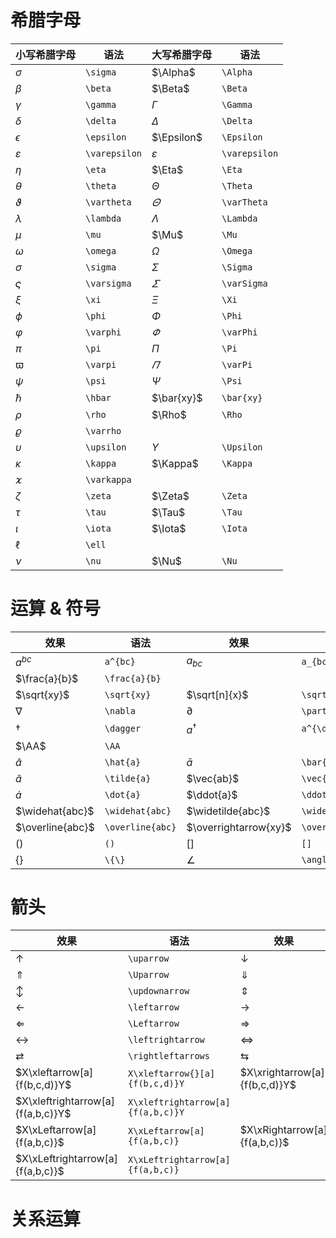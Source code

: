 # 希腊字母
|小写希腊字母|语法|大写希腊字母|语法|
|-|-|-|-|
|$\sigma$|`\sigma`|$\Alpha$|`\Alpha`|
|$\beta$|`\beta`|$\Beta$|`\Beta`|
|$\gamma$|`\gamma`|$\Gamma$|`\Gamma`|
|$\delta$|`\delta`|$\Delta$|`\Delta`|
|$\epsilon$|`\epsilon`|$\Epsilon$|`\Epsilon`|
|$\varepsilon$|`\varepsilon`|$\varepsilon$|`\varepsilon`|
|$\eta$|`\eta`|$\Eta$|`\Eta`|
|$\theta$|`\theta`|$\Theta$|`\Theta`|
|$\vartheta$|`\vartheta`|$\varTheta$|`\varTheta`|
|$\lambda$|`\lambda`|$\Lambda$|`\Lambda`|
|$\mu$|`\mu`|$\Mu$|`\Mu`|
|$\omega$|`\omega`|$\Omega$|`\Omega`|
|$\sigma$|`\sigma`|$\Sigma$|`\Sigma`|
|$\varsigma$|`\varsigma`|$\varSigma$|`\varSigma`|
|$\xi$|`\xi`|$\Xi$|`\Xi`|
|$\phi$|`\phi`|$\Phi$|`\Phi`|
|$\varphi$|`\varphi`|$\varPhi$|`\varPhi`|
|$\pi$|`\pi`|$\Pi$|`\Pi`|
|$\varpi$|`\varpi`|$\varPi$|`\varPi`|
|$\psi$|`\psi`|$\Psi$|`\Psi`|
|$\hbar$|`\hbar`|$\bar{xy}$|`\bar{xy}`|
|$\rho$|`\rho`|$\Rho$|`\Rho`|
|$\varrho$|`\varrho`|||
|$\upsilon$|`\upsilon`|$\Upsilon$|`\Upsilon`|
|$\kappa$|`\kappa`|$\Kappa$|`\Kappa`|
|$\varkappa$|`\varkappa`|||
|$\zeta$|`\zeta`|$\Zeta$|`\Zeta`|
|$\tau$|`\tau`|$\Tau$|`\Tau`|
|$\iota$|`\iota`|$\Iota$|`\Iota`|
|$\ell$|`\ell`|||
|$\nu$|`\nu`|$\Nu$|`\Nu`|

# 运算 & 符号
|效果|语法|效果|语法|
|-|-|-|-|
|$a^{bc}$|`a^{bc}`|$a_{bc}$|`a_{bc}`|
|$\frac{a}{b}$|`\frac{a}{b}`|||
|$\sqrt{xy}$|`\sqrt{xy}`|$\sqrt[n]{x}$|`\sqrt[n]{x}`|
|$\nabla$|`\nabla`|$\partial$|`\partial`|
|$\dagger$|`\dagger`|$a^{\dagger}$|`a^{\dagger}`|
|$\AA$|`\AA`|||
|$\hat{a}$|`\hat{a}`|$\bar{a}$|`\bar{a}`|
|$\tilde{a}$|`\tilde{a}`|$\vec{ab}$|`\vec{ab}`|
|$\dot{a}$|`\dot{a}`|$\ddot{a}$|`\ddot{a}`|
|$\widehat{abc}$|`\widehat{abc}`|$\widetilde{abc}$|`\widetilde{abc}`|
|$\overline{abc}$|`\overline{abc}`|$\overrightarrow{xy}$|`\overrightarrow{xy}`|
|$()$|`()`|$[]$|`[]`|
|$\{\}$|`\{\}`|$\angle$|`\angle`|

# 箭头
|效果|语法|效果|语法|
|-|-|-|-|
|$\uparrow$|`\uparrow`|$\downarrow$|`\downarrow`|
|$\Uparrow$|`\Uparrow`|$\Downarrow$|`\Downarrow`|
|$\updownarrow$|`\updownarrow`|$\Updownarrow$|`\Updownarrow`|
|$\leftarrow$|`\leftarrow`|$\rightarrow$|`\rightarrow`|
|$\Leftarrow$|`\Leftarrow`|$\Rightarrow$|`\Rightarrow`|
|$\leftrightarrow$|`\leftrightarrow`|$\iff$|`\iff`|
|$\rightleftarrows$|`\rightleftarrows`|$\leftrightarrows$|`\leftrightarrow`|
|$X\xleftarrow[a]{f(b,c,d)}Y$|`X\xleftarrow{}[a]{f(b,c,d)}Y`|$X\xrightarrow[a]{f(b,c,d)}Y$|`X\xrightarrow[a]{f(b,c,d)}Y`|
|$X\xleftrightarrow[a]{f(a,b,c)}Y$|`X\xleftrightarrow[a]{f(a,b,c)}Y`|
|$X\xLeftarrow[a]{f(a,b,c)}$|`X\xLeftarrow[a]{f(a,b,c)}`|$X\xRightarrow[a]{f(a,b,c)}$|`X\xRightarrow[a]{f(a,b,c)}`|
|$X\xLeftrightarrow[a]{f(a,b,c)}$|`X\xLeftrightarrow[a]{f(a,b,c)}`|||

# 关系运算